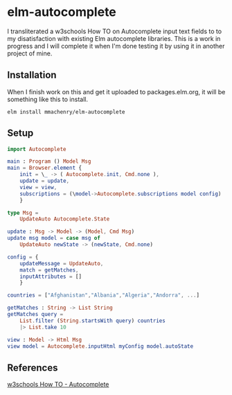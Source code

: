 # elm-autocomplete

I transliterated a w3schools How TO on Autocomplete input text fields to to my
disatisfaction with existing Elm autocomplete libraries. This is a work in
progress and I will complete it when I'm done testing it by using it in another
project of mine.

## Installation

When I finish work on this and get it uploaded to packages.elm.org, it will
be something like this to install.

```
elm install mmachenry/elm-autocomplete
```

## Setup
```elm
import Autocomplete

main : Program () Model Msg
main = Browser.element {
    init = \_ -> ( Autocomplete.init, Cmd.none ),
    update = update,
    view = view,
    subscriptions = (\model->Autocomplete.subscriptions model config)
    }

type Msg =
    UpdateAuto Autocomplete.State

update : Msg -> Model -> (Model, Cmd Msg)
update msg model = case msg of
    UpdateAuto newState -> (newState, Cmd.none)

config = {
    updateMessage = UpdateAuto,
    match = getMatches,
    inputAttributes = []
    }

countries = ["Afghanistan","Albania","Algeria","Andorra", ...]

getMatches : String -> List String
getMatches query =
    List.filter (String.startsWith query) countries
    |> List.take 10

view : Model -> Html Msg
view model = Autocomplete.inputHtml myConfig model.autoState
```

## References
[w3schools How TO - Autocomplete](https://www.w3schools.com/howto/howto_js_autocomplete.asp)

